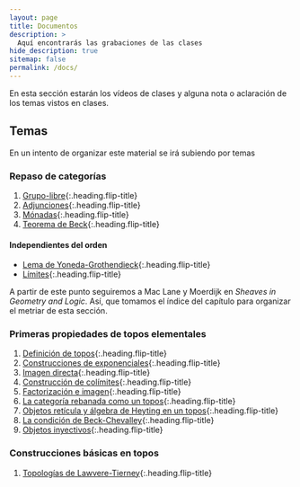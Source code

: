 ```yaml
---
layout: page
title: Documentos
description: >
  Aquí encontrarás las grabaciones de las clases 
hide_description: true
sitemap: false
permalink: /docs/
---
```



En esta sección estarán los vídeos de clases y alguna nota o aclaración de los temas vistos en clases.


## Temas
En un intento de organizar este material se irá subiendo por temas

### Repaso de categorías
1. [Grupo-libre]{:.heading.flip-title}
2. [Adjunciones]{:.heading.flip-title}
3. [Mónadas]{:.heading.flip-title}
4. [Teorema de Beck]{:.heading.flip-title}

#### Independientes del orden
* [Lema de Yoneda-Grothendieck]{:.heading.flip-title}
* [Límites]{:.heading.flip-title}


A partir de este punto seguiremos a Mac Lane y Moerdijk en *Sheaves in Geometry and Logic*. Así, que tomamos el índice del capítulo para organizar el metriar de esta sección.
### Primeras propiedades de topos elementales
1. [Definición de topos]{:.heading.flip-title}
2. [Construcciones de exponenciales]{:.heading.flip-title}
3. [Imagen directa]{:.heading.flip-title}
5. [Construcción de colímites]{:.heading.flip-title}
6. [Factorización e imagen]{:.heading.flip-title}
7. [La categoría rebanada como un topos]{:.heading.flip-title}
8. [Objetos retícula y álgebra de Heyting en un topos]{:.heading.flip-title}
9. [La condición de Beck-Chevalley]{:.heading.flip-title}
10. [Objetos inyectivos]{:.heading.flip-title}

### Construcciones básicas en topos
1. [Topologías de Lawvere-Tierney]{:.heading.flip-title}


[Grupo-libre]: grupolibre.md
[Adjunciones]: adjunciones.md
[Mónadas]: monadas.md
[Lema de Yoneda-Grothendieck]: yoneda.md
[Límites]: limites.md
[Teorema de Beck]: beck.md

[Definición de topos]: 4def.md
[Construcciones de exponenciales]: 4exp.md
[Imagen directa]: 4im.md
[Construcción de colímites]: 4col.md
[Factorización e imagen]: 4fact.md
[La categoría rebanada como un topos]: 4fund.md
[Objetos retícula y álgebra de Heyting en un topos]: 4hey.md
[La condición de Beck-Chevalley]: 4bc.md
[Objetos inyectivos]: 4iny.md

[Topologías de Lawvere-Tierney]: 5lt.md